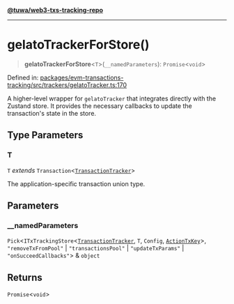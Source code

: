 [**@tuwa/web3-txs-tracking-repo**](../../../README.md)

***

# gelatoTrackerForStore()

> **gelatoTrackerForStore**\<`T`\>(`__namedParameters`): `Promise`\<`void`\>

Defined in: [packages/evm-transactions-tracking/src/trackers/gelatoTracker.ts:170](https://github.com/TuwaIO/web3-transactions-tracking/blob/a10c83309de467fc9c122360072c3c2a067cd4a4/packages/evm-transactions-tracking/src/trackers/gelatoTracker.ts#L170)

A higher-level wrapper for `gelatoTracker` that integrates directly with the Zustand store.
It provides the necessary callbacks to update the transaction's state in the store.

## Type Parameters

### T

`T` *extends* `Transaction`\<[`TransactionTracker`](../enumerations/TransactionTracker.md)\>

The application-specific transaction union type.

## Parameters

### \_\_namedParameters

`Pick`\<`ITxTrackingStore`\<[`TransactionTracker`](../enumerations/TransactionTracker.md), `T`, `Config`, [`ActionTxKey`](../type-aliases/ActionTxKey.md)\>, `"removeTxFromPool"` \| `"transactionsPool"` \| `"updateTxParams"` \| `"onSucceedCallbacks"`\> & `object`

## Returns

`Promise`\<`void`\>
